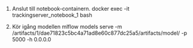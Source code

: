 1) Anslut till notebook-containern.
docker exec -it trackingserver_notebook_1 bash

2) Kör igång modellen
mlflow models serve -m /artifacts/1/dae71823c5bc4a71ad8e60c877dc25a5/artifacts/model/ -p 5000 -h 0.0.0.0

